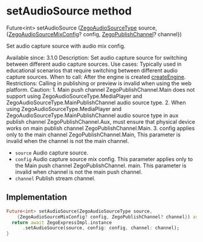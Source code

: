 


# setAudioSource method








Future&lt;int> setAudioSource
([ZegoAudioSourceType](../../zego_uikit_prebuilt_live_audio_room/ZegoAudioSourceType.md) source, {[ZegoAudioSourceMixConfig](../../zego_uikit_prebuilt_live_audio_room/ZegoAudioSourceMixConfig-class.md)? config, [ZegoPublishChannel](../../zego_uikit_prebuilt_live_audio_room/ZegoPublishChannel.md)? channel})





<p>Set audio capture source with audio mix config.</p>
<p>Available since: 3.1.0
Description: Set audio capture source for switching between different audio capture sources.
Use cases: Typically used in educational scenarios that require switching between different audio capture sources.
When to call: After the engine is created <a class="deprecated" href="../../zego_uikit_prebuilt_live_audio_room/ZegoExpressEngine/createEngine.md">createEngine</a>.
Restrictions: Calling in publishing or preview is invalid when using the web platform.
Caution: 1. Main push channel ZegoPublishChannel.Main does not support using ZegoAudioSourceType.MediaPlayer and ZegoAudioSourceType.MainPublishChannel audio source type.
 2. When using ZegoAudioSourceType.MediaPlayer and ZegoAudioSourceType.MainPublishChannel audio source type in aux publish channel ZegoPublishChannel.Aux, must ensure that physical device works on main publish channel ZegoPublishChannel.Main.
 3. config applies only to the main channel ZegoPublishChannel.Main, This parameter is invalid when the channel is not the main channel.</p>
<ul>
<li><code>source</code> Audio capture source.</li>
<li><code>config</code> Audio capture source mix config. This parameter applies only to the Main push channel ZegoPublishChannel. main. This parameter is invalid when channel is not the main push channel.</li>
<li><code>channel</code> Publish stream channel.</li>
</ul>



## Implementation

```dart
Future<int> setAudioSource(ZegoAudioSourceType source,
    {ZegoAudioSourceMixConfig? config, ZegoPublishChannel? channel}) async {
  return await ZegoExpressImpl.instance
      .setAudioSource(source, config: config, channel: channel);
}
```







